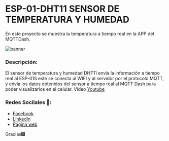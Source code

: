 # ESP-01-DHT11 SENSOR DE TEMPERATURA Y HUMEDAD

En este proyecto se muestra la temperatura a tiempo real en la APP del MQTTDash.


![banner](https://user-images.githubusercontent.com/78648948/143468299-529becf3-bae1-4542-804f-3f70a0a4d259.jpg)



### Descripción:

El sensor de temperatura y humedad DHT11 envía la información a tiempo real al ESP-01S este se conecta al WIFI y al servidor por el protocolo MQTT, y envía los datos obtenidos del sensor a tiempo real al MQTT Dash para poder visualizarlos en el celular.
Video [Youtube](https://www.youtube.com/watch?v=6r1mIXJrFio&t=5s)

### Redes Socilales 🤗:
- [Facebook](https://www.facebook.com/winaytel/?hc_ref=ARTSklt0tg5EQb171wdsQ0hm_MAlTACrIIzIBrVygWiq6FSUgXjtISr5qxRnsJhOmgA&fref=nf&__tn__=kC-R)
- [LinkedIn](https://pe.linkedin.com/company/winaytel-security-sac)
- [Página web](https://winaytel.com/)
  
  
Gracias🎆
